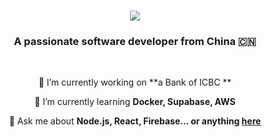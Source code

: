 

<h1 align="center">
 <img src="https://readme-typing-svg.herokuapp.com/?font=Righteous&size=35&center=true&vCenter=true&width=500&height=70&duration=4000&lines=Hi+There!+👋;+I'm+Jimmy+Smith!;" />
</h1>

<h3 align="center">A passionate software developer from China 🇨🇳</h3>

<br/>

<div align="center">
 
 🔭 I’m currently working on **a Bank of ICBC **
 
 🌱 I’m currently learning **Docker, Supabase, AWS**

💬 Ask me about **Node.js, React, Firebase... or anything [here](https://github.com/kuangtuzhangsanV5/kuangtuzhangsanV5/issues)**


